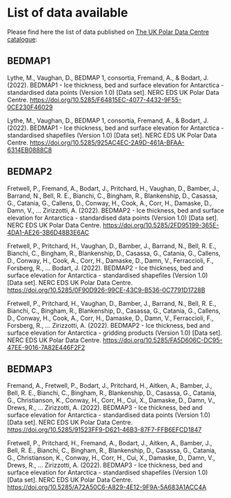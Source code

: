 # List of data available

Please find here the list of data published on [The UK Polar Data Centre catalogue](https://data.bas.ac.uk/):  

## BEDMAP1

Lythe, M., Vaughan, D., BEDMAP 1, consortia, Fremand, A., & Bodart, J. (2022). BEDMAP1 - Ice thickness, bed and surface elevation for Antarctica - standardised data points (Version 1.0) [Data set]. NERC EDS UK Polar Data Centre. https://doi.org/10.5285/F64815EC-4077-4432-9F55-0CE230F46029

Lythe, M., Vaughan, D., BEDMAP 1, consortia, Fremand, A., & Bodart, J. (2022). BEDMAP1 - Ice thickness, bed and surface elevation for Antarctica - standardised shapefiles (Version 1.0) [Data set]. NERC EDS UK Polar Data Centre. https://doi.org/10.5285/925AC4EC-2A9D-461A-BFAA-6314EB0888C8

## BEDMAP2

Fretwell, P., Fremand, A., Bodart, J., Pritchard, H., Vaughan, D., Bamber, J., Barrand, N., Bell, R. E., Bianchi, C., Bingham, R., Blankenship, D., Casassa, G., Catania, G., Callens, D., Conway, H., Cook, A., Corr, H., Damaske, D., Damn, V., … Zirizzotti, A. (2022). BEDMAP2 - Ice thickness, bed and surface elevation for Antarctica - standardised data points (Version 1.0) [Data set]. NERC EDS UK Polar Data Centre. https://doi.org/10.5285/2FD95199-365E-4DA1-AE26-3B6D48B3E6AC

Fretwell, P., Pritchard, H., Vaughan, D., Bamber, J., Barrand, N., Bell, R. E., Bianchi, C., Bingham, R., Blankenship, D., Casassa, G., Catania, G., Callens, D., Conway, H., Cook, A., Corr, H., Damaske, D., Damn, V., Ferraccioli, F., Forsberg, R., … Bodart, J. (2022). BEDMAP2 - Ice thickness, bed and surface elevation for Antarctica - standardised shapefiles (Version 1.0) [Data set]. NERC EDS UK Polar Data Centre. https://doi.org/10.5285/0F90D926-99CE-43C9-B536-0C7791D1728B

Fretwell, P., Pritchard, H., Vaughan, D., Bamber, J., Barrand, N., Bell, R. E., Bianchi, C., Bingham, R., Blankenship, D., Casassa, G., Catania, G., Callens, D., Conway, H., Cook, A., Corr, H., Damaske, D., Damn, V., Ferraccioli, F., Forsberg, R., … Zirizzotti, A. (2022). BEDMAP2 - Ice thickness, bed and surface elevation for Antarctica - gridding products (Version 1.0) [Data set]. NERC EDS UK Polar Data Centre. https://doi.org/10.5285/FA5D606C-DC95-47EE-9016-7A82E446F2F2

## BEDMAP3

Fremand, A., Fretwell, P., Bodart, J., Pritchard, H., Aitken, A., Bamber, J., Bell, R. E., Bianchi, C., Bingham, R., Blankenship, D., Casassa, G., Catania, G., Christianson, K., Conway, H., Corr, H., Cui, X., Damaske, D., Damn, V., Drews, R., … Zirizzotti, A. (2022). BEDMAP3 - Ice thickness, bed and surface elevation for Antarctica - standardised data points (Version 1.0) [Data set]. NERC EDS UK Polar Data Centre. https://doi.org/10.5285/91523FF9-D621-46B3-87F7-FFB6EFCD1847

Fretwell, P., Pritchard, H., Fremand, A., Bodart, J., Aitken, A., Bamber, J., Bell, R. E., Bianchi, C., Bingham, R., Blankenship, D., Casassa, G., Catania, G., Christianson, K., Conway, H., Corr, H., Cui, X., Damaske, D., Damn, V., Drews, R., … Zirizzotti, A. (2022). BEDMAP3 - Ice thickness, bed and surface elevation for Antarctica - standardised shapefiles (Version 1.0) [Data set]. NERC EDS UK Polar Data Centre. https://doi.org/10.5285/A72A50C6-A829-4E12-9F9A-5A683A1ACC4A
